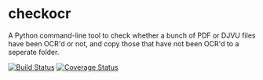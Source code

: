 # checkocr
A Python command-line tool to check whether a bunch of PDF or DJVU files have been OCR'd or not, and copy those that have not been OCR'd to a seperate folder.

[![Build Status](https://travis-ci.org/lendenmc/checkocr.svg?branch=master)](https://travis-ci.org/lendenmc/checkocr)
[![Coverage Status](https://coveralls.io/repos/lendenmc/checkocr/badge.svg)](https://coveralls.io/r/lendenmc/checkocr)
